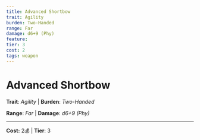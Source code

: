 ```yaml
---
title: Advanced Shortbow
trait: Agility
burden: Two-Handed
range: Far
damage: d6+9 (Phy)
feature: 
tier: 3
cost: 2
tags: weapon
---
```

# Advanced Shortbow

**Trait**: _Agility_ | **Burden**: _Two-Handed_

**Range**: _Far_ | **Damage**: _d6+9 (Phy)_

___
**Cost:** 2💰 | **Tier**: 3
